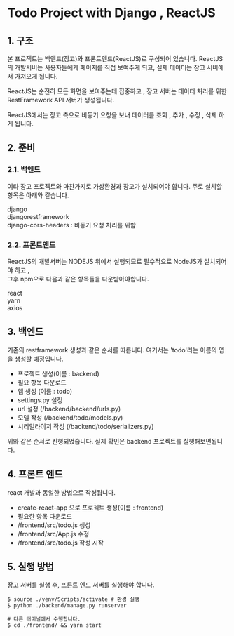 # Todo Project with Django , ReactJS

## 1. 구조

본 프로젝트는 백엔드(장고)와 프론트엔드(ReactJS)로 구성되어 있습니다. 
ReactJS의 개발서버는 사용자들에게 페이지를 직접 보여주게 되고, 실제 데이터는 장고 서버에서 가져오게 됩니다. 

ReactJS는 순전히 모든 화면을 보여주는데 집중하고 , 장고 서버는 데이터 처리를 위한 RestFramework API 서버가 생성됩니다. 

ReactJS에서는 장고 측으로 비동기 요청을 보내 데이터를 조회 , 추가 , 수정 , 삭제 하게 됩니다. 

## 2. 준비

### 2.1. 백엔드

여타 장고 프로젝트와 마찬가지로 가상환경과 장고가 설치되어야 합니다.
주로 설치할 항목은 아래와 같습니다.  
  
django  
djangorestframework  
django-cors-headers : 비동기 요청 처리를 위함  
  
### 2.2. 프론트엔드  
  
ReactJS의 개발서버는 NODEJS 위에서 실행되므로 필수적으로 NodeJS가 설치되어야 하고 ,   
그후 npm으로 다음과 같은 항목들을 다운받아야합니다.  
  
react  
yarn  
axios  
  
## 3. 백엔드  
  
기존의 restframework 생성과 같은 순서를 따릅니다. 여기서는 'todo'라는 이름의 앱을 생성할 예정입니다.  

- 프로젝트 생성(이름 : backend)
- 필요 항목 다운로드 
- 앱 생성 (이름 : todo)
- settings.py 설정
- url 설정 (/backend/backend/urls.py)
- 모델 작성 (/backend/todo/models.py)
- 시리얼라이저 작성 (/backend/todo/serializers.py)  
  
위와 같은 순서로 진행되었습니다. 실제 확인은 backend 프로젝트를 실행해보면됩니다.

## 4. 프론트 엔드 

react 개발과 동일한 방법으로 작성됩니다.  

- create-react-app 으로 프로젝트 생성(이름 : frontend)
- 필요한 항목 다운로드 
- /frontend/src/todo.js 생성
- /frontend/src/App.js 수정
- /frontend/src/todo.js 작성 시작  

## 5. 실행 방법 

장고 서버를 실행 후, 프론트 엔드 서버를 실행해야 합니다. 
```
$ source ./venv/Scripts/activate # 환경 실행
$ python ./backend/manage.py runserver  
  
# 다른 터미널에서 수행합니다. 
$ cd ./frontend/ && yarn start
```